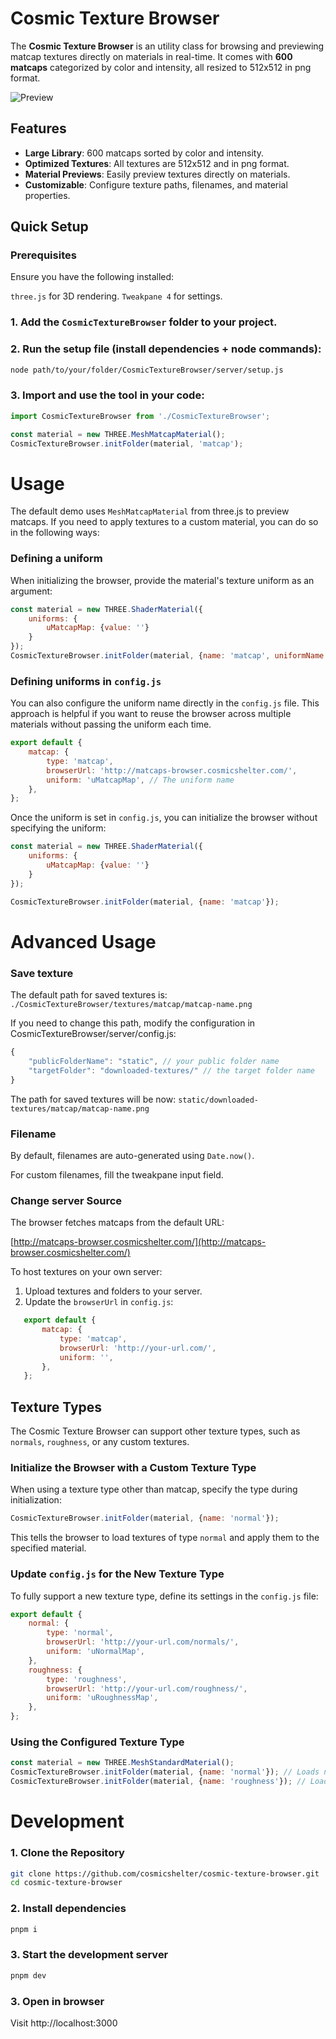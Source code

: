 # Cosmic Texture Browser

The **Cosmic Texture Browser** is an utility class for browsing and previewing matcap textures directly on materials in real-time. It comes with **600 matcaps** categorized by color and intensity, all resized to 512x512 in png format.

![Preview](https://github.com/cosmicshelter/cosmic-texture-browser/blob/main/public/preview.gif)

## Features

- **Large Library**: 600 matcaps sorted by color and intensity.
- **Optimized Textures**: All textures are 512x512 and in png format.
- **Material Previews**: Easily preview textures directly on materials.
- **Customizable**: Configure texture paths, filenames, and material properties.

## Quick Setup

### Prerequisites
Ensure you have the following installed:

`three.js` for 3D rendering.
`Tweakpane 4` for settings.

### 1. Add the `CosmicTextureBrowser` folder to your project.
### 2. Run the setup file (install dependencies + node commands):
```bash
node path/to/your/folder/CosmicTextureBrowser/server/setup.js
```
### 3. Import and use the tool in your code:
```js
import CosmicTextureBrowser from './CosmicTextureBrowser';

const material = new THREE.MeshMatcapMaterial();
CosmicTextureBrowser.initFolder(material, 'matcap');
```

# Usage

The default demo uses `MeshMatcapMaterial` from three.js to preview matcaps. If you need to apply textures to a custom material, you can do so in the following ways:

### Defining a uniform

When initializing the browser, provide the material's texture uniform as an argument:

```js
const material = new THREE.ShaderMaterial({
    uniforms: {
        uMatcapMap: {value: ''}
    }
});
CosmicTextureBrowser.initFolder(material, {name: 'matcap', uniformName: 'uMatcapMap'});
```

### Defining uniforms in `config.js`

You can also configure the uniform name directly in the `config.js` file. This approach is helpful if you want to reuse the browser across multiple materials without passing the uniform each time.

```js
export default {
    matcap: {
        type: 'matcap',
        browserUrl: 'http://matcaps-browser.cosmicshelter.com/',
        uniform: 'uMatcapMap', // The uniform name
    },
};
```

Once the uniform is set in `config.js`, you can initialize the browser without specifying the uniform:
```js
const material = new THREE.ShaderMaterial({
    uniforms: {
        uMatcapMap: {value: ''}
    }
});

CosmicTextureBrowser.initFolder(material, {name: 'matcap'});
```

# Advanced Usage

### Save texture

The default path for saved textures is:
`./CosmicTextureBrowser/textures/matcap/matcap-name.png`

If you need to change this path, modify the configuration in CosmicTextureBrowser/server/config.js:
```js
{
    "publicFolderName": "static", // your public folder name
    "targetFolder": "downloaded-textures/" // the target folder name
}
```
The path for saved textures will be now:
`static/downloaded-textures/matcap/matcap-name.png`

### Filename

By default, filenames are auto-generated using `Date.now()`. 

For custom filenames, fill the tweakpane input field.

### Change server Source

The browser fetches matcaps from the default URL:

[http://matcaps-browser.cosmicshelter.com/](http://matcaps-browser.cosmicshelter.com/)

To host textures on your own server:
1. Upload textures and folders to your server.
2. Update the `browserUrl` in `config.js`:

```js
   export default {
       matcap: {
           type: 'matcap',
           browserUrl: 'http://your-url.com/',
           uniform: '',
       },
   };
```

## Texture Types

The Cosmic Texture Browser can support other texture types, such as `normals`, `roughness`, or any custom textures.

### Initialize the Browser with a Custom Texture Type

When using a texture type other than matcap, specify the type during initialization:

```js
CosmicTextureBrowser.initFolder(material, {name: 'normal'});
```

This tells the browser to load textures of type `normal` and apply them to the specified material.


### Update `config.js` for the New Texture Type

To fully support a new texture type, define its settings in the `config.js` file:
```js
export default {
    normal: {
        type: 'normal',
        browserUrl: 'http://your-url.com/normals/',
        uniform: 'uNormalMap',
    },
    roughness: {
        type: 'roughness',
        browserUrl: 'http://your-url.com/roughness/',
        uniform: 'uRoughnessMap',
    },
};
```

### Using the Configured Texture Type

```js
const material = new THREE.MeshStandardMaterial();
CosmicTextureBrowser.initFolder(material, {name: 'normal'}); // Loads normal maps
CosmicTextureBrowser.initFolder(material, {name: 'roughness'}); // Loads roughness maps
```

# Development

### 1. Clone the Repository

```bash
git clone https://github.com/cosmicshelter/cosmic-texture-browser.git
cd cosmic-texture-browser
```

### 2. Install dependencies

```bash
pnpm i
```

### 3. Start the development server

```bash
pnpm dev
```
### 3. Open in browser

Visit http://localhost:3000